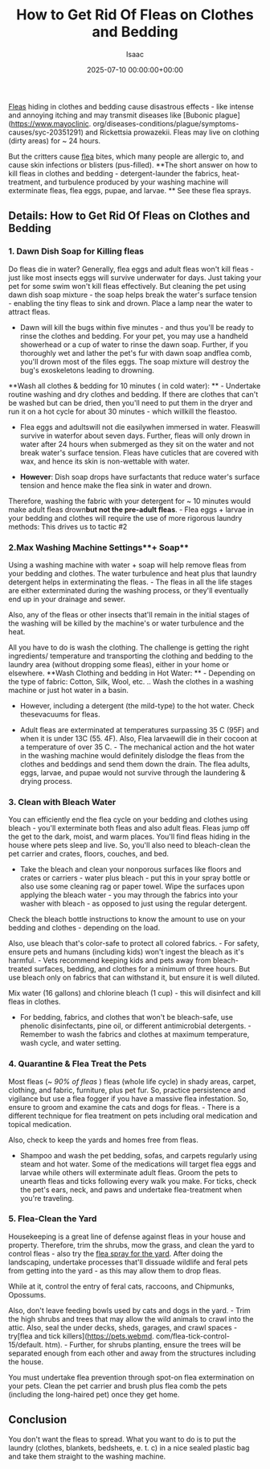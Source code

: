 ﻿---
title: How to Get Rid Of Fleas on Clothes and Bedding
description: Fleas hiding in clothes and bedding cause disastrous effects - like intense and annoying itching and may transmit diseases like Bubonic plague and Rickettsia...
slug: /how-to-get-rid-of-fleas-on-clothes-and-bedding/
date: 2025-07-10 00:00:00+00:00
lastmod: 2025-07-10 00:00:00+03:00
author: Isaac
categories:
- Fleas
- Guide
tags:
- fleas
- rid
- flea
layout: post
---

[Fleas](https://pestpolicy.com/getting-rid-of-fleas-in-the-carpet/) hiding in clothes and bedding cause disastrous effects - like intense and annoying itching and may transmit diseases like [Bubonic plague](https://www.mayoclinic. org/diseases-conditions/plague/symptoms-causes/syc-20351291) and Rickettsia prowazekii. Fleas may live on clothing (dirty areas) for ~ 24 hours.

But the critters cause [flea](https://pestpolicy.com/how-to-get-rid-of-flea-eggs-on-cats/) bites, which many people are allergic to, and cause skin infections or blisters (pus-filled). **The short answer on how to kill fleas in clothes and bedding - detergent-launder the fabrics, heat-treatment, and turbulence produced by your washing machine will exterminate fleas, flea eggs, pupae, and larvae. ** See these flea sprays.

##  Details: How to Get Rid Of Fleas on Clothes and Bedding

###  1. Dawn Dish Soap for Killing fleas

Do fleas die in water? Generally, flea eggs and adult fleas won't kill fleas - just like most insects eggs will survive underwater for days. Just taking your pet for some swim won't kill fleas effectively. But cleaning the pet using dawn dish soap mixture - the soap helps break the water's surface tension - enabling the tiny fleas to sink and drown. Place a lamp near the water to attract fleas.

- Dawn will kill the bugs within five minutes - and thus you'll be ready to rinse the clothes and bedding. For your pet, you may use a handheld showerhead or a cup of water to rinse the dawn soap. Further, if you thoroughly wet and lather the pet's fur with dawn soap andflea comb, you'll drown most of the files eggs. The soap mixture will destroy the bug's exoskeletons leading to drowning.

**Wash all clothes & bedding for 10 minutes ( in cold water): ** - Undertake routine washing and dry clothes and bedding. If there are clothes that can't be washed but can be dried, then you'll need to put them in the dryer and run it on a hot cycle for about 30 minutes - which willkill the fleastoo.

- Flea eggs and adultswill not die easilywhen immersed in water. Fleaswill survive in waterfor about seven days. Further, fleas will only drown in water after 24 hours when submerged as they sit on the water and not break water's surface tension. Fleas have cuticles that are covered with wax, and hence its skin is non-wettable with water.

- **However**: Dish soap drops have surfactants that reduce water's surface tension and hence make the flea sink in water and drown.

Therefore, washing the fabric with your detergent for ~ 10 minutes would make adult fleas drown**but not the pre-adult fleas**. - Flea eggs + larvae in your bedding and clothes will require the use of more rigorous laundry methods: This drives us to tactic #2

###  2.Max Washing Machine Settings**+ Soap**

Using a washing machine with water + soap will help remove fleas from your bedding and clothes. The water turbulence and heat plus that laundry detergent helps in exterminating the fleas. - The fleas in all the life stages are either exterminated during the washing process, or they'll eventually end up in your drainage and sewer.

Also, any of the fleas or other insects that'll remain in the initial stages of the washing will be killed by the machine's or water turbulence and the heat.

All you have to do is wash the clothing. The challenge is getting the right ingredients/ temperature and transporting the clothing and bedding to the laundry area (without dropping some fleas), either in your home or elsewhere. **Wash Clothing and bedding in Hot Water: ** - Depending on the type of fabric: Cotton, Silk, Wool, etc. .. Wash the clothes in a washing machine or just hot water in a basin.

- However, including a detergent (the mild-type) to the hot water. Check thesevacuums for fleas.

- Adult fleas are exterminated at temperatures surpassing 35 C (95F) and when it is under 13C (55. 4F). Also, Flea larvaewill die in their cocoon at a temperature of over 35 C. - The mechanical action and the hot water in the washing machine would definitely dislodge the fleas from the clothes and beddings and send them down the drain. The flea adults, eggs, larvae, and pupae would not survive through the laundering & drying process.

###  3. Clean with Bleach Water

You can efficiently end the flea cycle on your bedding and clothes using bleach - you'll exterminate both fleas and also adult fleas. Fleas jump off the get to the dark, moist, and warm places. You'll find fleas hiding in the house where pets sleep and live. So, you'll also need to bleach-clean the pet carrier and crates, floors, couches, and bed.

- Take the bleach and clean your nonporous surfaces like floors and crates or carriers - water plus bleach - put this in your spray bottle or also use some cleaning rag or paper towel. Wipe the surfaces upon applying the bleach water - you may through the fabrics into your washer with bleach - as opposed to just using the regular detergent.

Check the bleach bottle instructions to know the amount to use on your bedding and clothes - depending on the load.

Also, use bleach that's color-safe to protect all colored fabrics. - For safety, ensure pets and humans (including kids) won't ingest the bleach as it's harmful. - Vets recommend keeping kids and pets away from bleach-treated surfaces, bedding, and clothes for a minimum of three hours. But use bleach only on fabrics that can withstand it, but ensure it is well diluted.

Mix water (16 gallons) and chlorine bleach (1 cup) - this will disinfect and kill fleas in clothes.

- For bedding, fabrics, and clothes that won't be bleach-safe, use phenolic disinfectants, pine oil, or different antimicrobial detergents. - Remember to wash the fabrics and clothes at maximum temperature, wash cycle, and water setting.

###  4. Quarantine & Flea Treat the Pets

Most fleas (~ *90% of fleas* ) fleas (whole life cycle) in shady areas, carpet, clothing, and fabric, furniture, plus pet fur. So, practice persistence and vigilance but use a flea fogger if you have a massive flea infestation. So, ensure to groom and examine the cats and dogs for fleas. - There is a different technique for flea treatment on pets including oral medication and topical medication.

Also, check to keep the yards and homes free from fleas.

- Shampoo and wash the pet bedding, sofas, and carpets regularly using steam and hot water. Some of the medications will target flea eggs and larvae while others will exterminate adult fleas. Groom the pets to unearth fleas and ticks following every walk you make. For ticks, check the pet's ears, neck, and paws and undertake flea-treatment when you're traveling.

###  5. Flea-Clean the Yard

Housekeeping is a great line of defense against fleas in your house and property. Therefore, trim the shrubs, mow the grass, and clean the yard to control fleas - also try the [flea spray for the yard](https://pestpolicy.com/best-flea-spray-for-yard/). After doing the landscaping, undertake processes that'll dissuade wildlife and feral pets from getting into the yard - as this may allow them to drop fleas.

While at it, control the entry of feral cats, raccoons, and Chipmunks, Opossums.

Also, don't leave feeding bowls used by cats and dogs in the yard. - Trim the high shrubs and trees that may allow the wild animals to crawl into the attic. Also, seal the under decks, sheds, garages, and crawl spaces - try[flea and tick killers](https://pets.webmd. com/flea-tick-control-15/default. htm). - Further, for shrubs planting, ensure the trees will be separated enough from each other and away from the structures including the house.

You must undertake flea prevention through spot-on flea extermination on your pets. Clean the pet carrier and brush plus flea comb the pets (including the long-haired pet) once they get home.

##  Conclusion

You don't want the fleas to spread. What you want to do is to put the laundry (clothes, blankets, bedsheets, e. t. c) in a nice sealed plastic bag and take them straight to the washing machine.


